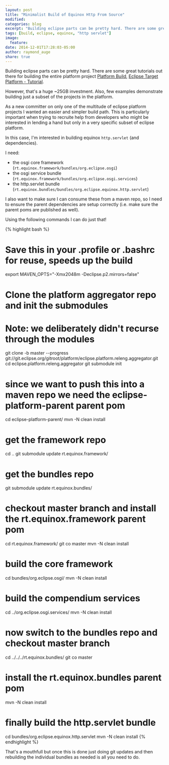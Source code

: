 ```yaml
---
layout: post
title: "Minimalist Build of Equinox Http From Source"
modified:
categories: blog
excerpt: "Building eclipse parts can be pretty hard. There are some great tutorials out there ..."
tags: [build, eclipse, equinox, "http servlet"]
image:
  feature:
date: 2014-12-01T17:28:03-05:00
author: raymond_auge
share: true
---
```


Building eclipse parts can be pretty hard. There are some great tutorials out there for building the entire platform project [Platform Build](https://wiki.eclipse.org/Platform-releng/Platform_Build), [Eclipse Target Platform - Tutorial](http://www.vogella.com/tutorials/EclipseTargetPlatform/article.html).

However, that's a huge ~25GB investment. Also, few examples demonstrate building just a subset of the projects in the platform.

As a new committer on only one of the multitude of eclipse platform projects I wanted an easier and simpler build path. This is particularly important when trying to recruite help from developers who might be interested in lending a hand but only in a very specific subset of eclipse platform.

In this case, I'm interested in building equinox `http.servlet` (and dependencies).

I need:

* the osgi core framework (`rt.equinox.framework/bundles/org.eclipse.osgi`)
* the osgi service bundle (`rt.equinox.framework/bundles/org.eclipse.osgi.services`)
* the http.servlet bundle (`rt.equinox.bundles/bundles/org.eclipse.equinox.http.servlet`)

I also want to make sure I can consume these from a maven repo, so I need to ensure the parent dependencies are setup correctly (i.e. make sure the parent poms are published as well).

Using the following commands I can do just that!

{% highlight bash %}
# Save this in your .profile or .bashrc for reuse, speeds up the build
export MAVEN_OPTS="-Xmx2048m -Declipse.p2.mirrors=false"

# Clone the platform aggregator repo and init the submodules
# Note: we deliberately didn't recurse through the modules
git clone -b master --progress git://git.eclipse.org/gitroot/platform/eclipse.platform.releng.aggregator.git
cd eclipse.platform.releng.aggregator
git submodule init

# since we want to push this into a maven repo we need the eclipse-platform-parent parent pom
cd eclipse-platform-parent/
mvn -N clean install

# get the framework repo
cd ..
git submodule update rt.equinox.framework/

# get the bundles repo
git submodule update rt.equinox.bundles/

# checkout master branch and install the rt.equinox.framework parent pom
cd rt.equinox.framework/
git co master
mvn -N clean install

# build the core framework
cd bundles/org.eclipse.osgi/
mvn -N clean install

# build the compendium services
cd ../org.eclipse.osgi.services/
mvn -N clean install

# now switch to the bundles repo and checkout master branch
cd ../../../rt.equinox.bundles/
git co master

# install the rt.equinox.bundles parent pom
mvn -N clean install

# finally build the http.servlet bundle
cd bundles/org.eclipse.equinox.http.servlet
mvn -N clean install
{% endhighlight %}

That's a mouthfull but once this is done just doing git updates and then rebuilding the individual bundles as needed is all you need to do.